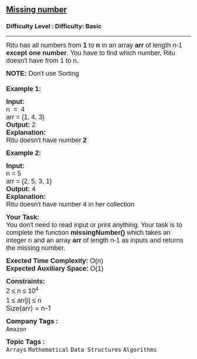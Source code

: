 <h2><a href="https://www.geeksforgeeks.org/problems/missing-number4257/1?page=1&category=Arrays&difficulty=Basic&sortBy=submissions">Missing number</a></h2><h3>Difficulty Level : Difficulty: Basic</h3><hr><div class="problems_problem_content__Xm_eO"><p><span style="font-family: arial,helvetica,sans-serif;"><span style="font-size: 18px;">Ritu has all numbers from <strong>1</strong> to <strong>n</strong> in an array <strong>arr</strong> of length n-1 <strong>except</strong> <strong>one number</strong>. You have to find which number, Ritu doesn't have from 1 to n.</span></span></p>
<p><span style="font-family: arial,helvetica,sans-serif;"><span style="font-size: 18px;"><strong>NOTE: </strong>Don't use Sorting<br><br><strong>Example 1:</strong></span></span></p>
<pre><span style="font-family: arial,helvetica,sans-serif;"><span style="font-size: 18px;"><strong>Input:<br></strong>n  =  4                                        <br>arr = {1, 4, 3}
<strong>Output: </strong>2     
<strong>Explanation:</strong>
Ritu doesn't have number <strong>2</strong></span></span></pre>
<p><span style="font-family: arial,helvetica,sans-serif;"><span style="font-size: 18px;"><strong>Example 2:</strong></span></span></p>
<pre><span style="font-family: arial,helvetica,sans-serif;"><span style="font-size: 18px;"><strong>Input:   </strong>                     
n = 5
arr = {2, 5, 3, 1}
<strong>Output: </strong>4
<strong>Explanation:<br></strong>Ritu doesn't have number 4 in her collection</span></span></pre>
<p><span style="font-family: arial,helvetica,sans-serif;"><span style="font-size: 18px;"><strong>Your Task:&nbsp;&nbsp;</strong><br>You don't need to read input or print anything. Your task is to complete the function&nbsp;<strong>missingNumber()</strong> which takes an integer n and an array <strong>arr</strong> of length n-1 as inputs and returns the missing number.</span></span></p>
<p><span style="font-family: arial,helvetica,sans-serif;"><span style="font-size: 18px;"><strong>Exected Time Complexity:</strong> O(n)<br><strong>Expected Auxiliary Space:</strong> O(1)</span></span></p>
<p><span style="font-family: arial,helvetica,sans-serif;"><span style="font-size: 18px;"><strong>Constraints:</strong><br>2 ≤ n ≤ 10<sup>4<br></sup>1 ≤ arr[i] ≤ n<sup><br></sup></span></span><span style="font-size: 18px;">Size(arr) = n-1&nbsp;</span></p></div><p><span style=font-size:18px><strong>Company Tags : </strong><br><code>Amazon</code>&nbsp;<br><p><span style=font-size:18px><strong>Topic Tags : </strong><br><code>Arrays</code>&nbsp;<code>Mathematical</code>&nbsp;<code>Data Structures</code>&nbsp;<code>Algorithms</code>&nbsp;